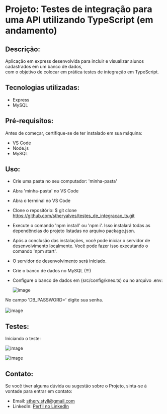 # Projeto: Testes de integração para uma API utilizando TypeScript (em andamento)

## Descrição: 
Aplicação em express desenvolvida para incluir e visualizar alunos cadastrados em um banco de dados, <br>
com o objetivo de colocar em prática testes de integração em TypeScript.<br>

<!--Como usar: Para entrar na rota de listagem de livros é preciso clicar em 'livros' no menu superior. <br>
Aparecerá um botão para o cadastro de livro. <br>
Ao clicar no botão é necessário preencher os campos: id, título, número de páginas, ISBN e editora. <br>
Ao clicar em cadastrar livro, o mesmo aparecerá na lista de livros e já será possível fazer sua edição e deleção.-->

## Tecnologias utilizadas:
- Express
- MySQL

## Pré-requisitos:<br>
Antes de começar, certifique-se de ter instalado em sua máquina:<br>

- VS Code <br>
- Node.js <br>
- MySQL <br>

<!-- Framework: Express.js <br>
Biblioteca: Mongoose <br>
Dependências: Dotenv, Cors e Nodemon <br>-->

## Uso:<br>
* Crie uma pasta no seu computador: 'minha-pasta' <br>
* Abra 'minha-pasta' no VS Code <br>
* Abra o terminal no VS Code <br>
* Clone o repositório: $ git clone https://github.com/stheryalves/testes_de_integracao_ts.git <br>
* Execute o comando 'npm install' ou 'npm i'. Isso instalará todas as dependências do projeto listadas no arquivo package.json.<br>
* Após a conclusão das instalações, você pode iniciar o servidor de desenvolvimento localmente. Você pode fazer isso executando o comando 'npm start'.<br>
* O servidor de desenvolvimento será iniciado.<br>
* Crie o banco de dados no MySQL (!!!)
* Configure o banco de dados em (src/config/knex.ts) ou no arquivo .env:

    ![image](https://github.com/stheryalves/testes_de_integracao_ts/assets/134507985/bb35a84f-9df0-4829-9e98-91b31bbe9db1) <br>

No campo 'DB_PASSWORD=' digite sua senha. <br><br>
      ![image](https://github.com/stheryalves/testes_de_integracao_ts/assets/134507985/72cb8062-00b2-4dc7-82f2-f6f685d9b262)

## Testes: 
Iniciando o teste:

![image](https://github.com/stheryalves/testes_de_integracao_ts/assets/134507985/d737005a-56d6-4b27-9af1-00fdb556dbb1)

![image](https://github.com/stheryalves/testes_de_integracao_ts/assets/134507985/81c9c06b-a790-473a-a33a-5b5953b8568f)


<!--Link da API: [API Biblioteca Online](https://biblioteca-online-api-back.vercel.app/livros) <br>-->


## Contato:<br>
Se você tiver alguma dúvida ou sugestão sobre o Projeto, sinta-se à vontade para entrar em contato:<br>

- Email: sthery.styll@gmail.com<br>
- LinkedIn: [Perfil no LinkedIn](https://www.linkedin.com/in/sthery-alves-5214ab99/)
